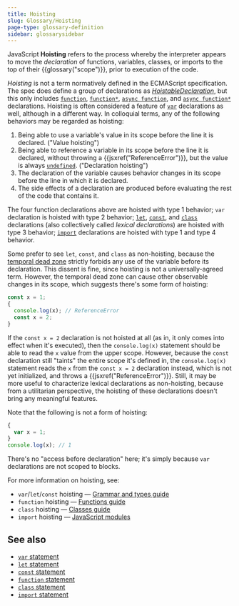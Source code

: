```yaml
---
title: Hoisting
slug: Glossary/Hoisting
page-type: glossary-definition
sidebar: glossarysidebar
---
```



JavaScript **Hoisting** refers to the process whereby the interpreter appears to move the _declaration_ of functions, variables, classes, or imports to the top of their {{glossary("scope")}}, prior to execution of the code.

_Hoisting_ is not a term normatively defined in the ECMAScript specification. The spec does define a group of declarations as [_HoistableDeclaration_](https://tc39.es/ecma262/multipage/ecmascript-language-statements-and-declarations.html#prod-HoistableDeclaration), but this only includes [`function`](/en-US/docs/Web/JavaScript/Reference/Statements/function), [`function*`](/en-US/docs/Web/JavaScript/Reference/Statements/function*), [`async function`](/en-US/docs/Web/JavaScript/Reference/Statements/async_function), and [`async function*`](/en-US/docs/Web/JavaScript/Reference/Statements/async_function*) declarations. Hoisting is often considered a feature of [`var`](/en-US/docs/Web/JavaScript/Reference/Statements/var) declarations as well, although in a different way. In colloquial terms, any of the following behaviors may be regarded as hoisting:

1. Being able to use a variable's value in its scope before the line it is declared. ("Value hoisting")
2. Being able to reference a variable in its scope before the line it is declared, without throwing a {{jsxref("ReferenceError")}}, but the value is always [`undefined`](/en-US/docs/Web/JavaScript/Reference/Global_Objects/undefined). ("Declaration hoisting")
3. The declaration of the variable causes behavior changes in its scope before the line in which it is declared.
4. The side effects of a declaration are produced before evaluating the rest of the code that contains it.

The four function declarations above are hoisted with type 1 behavior; `var` declaration is hoisted with type 2 behavior; [`let`](/en-US/docs/Web/JavaScript/Reference/Statements/let), [`const`](/en-US/docs/Web/JavaScript/Reference/Statements/const), and [`class`](/en-US/docs/Web/JavaScript/Reference/Statements/class) declarations (also collectively called _lexical declarations_) are hoisted with type 3 behavior; [`import`](/en-US/docs/Web/JavaScript/Reference/Statements/import) declarations are hoisted with type 1 and type 4 behavior.

Some prefer to see `let`, `const`, and `class` as non-hoisting, because the [temporal dead zone](/en-US/docs/Web/JavaScript/Reference/Statements/let#temporal_dead_zone_tdz) strictly forbids any use of the variable before its declaration. This dissent is fine, since hoisting is not a universally-agreed term. However, the temporal dead zone can cause other observable changes in its scope, which suggests there's some form of hoisting:

```js
const x = 1;
{
  console.log(x); // ReferenceError
  const x = 2;
}
```

If the `const x = 2` declaration is not hoisted at all (as in, it only comes into effect when it's executed), then the `console.log(x)` statement should be able to read the `x` value from the upper scope. However, because the `const` declaration still "taints" the entire scope it's defined in, the `console.log(x)` statement reads the `x` from the `const x = 2` declaration instead, which is not yet initialized, and throws a {{jsxref("ReferenceError")}}. Still, it may be more useful to characterize lexical declarations as non-hoisting, because from a utilitarian perspective, the hoisting of these declarations doesn't bring any meaningful features.

Note that the following is not a form of hoisting:

```js
{
  var x = 1;
}
console.log(x); // 1
```

There's no "access before declaration" here; it's simply because `var` declarations are not scoped to blocks.

For more information on hoisting, see:

- `var`/`let`/`const` hoisting — [Grammar and types guide](/en-US/docs/Web/JavaScript/Guide/Grammar_and_types#variable_hoisting)
- `function` hoisting — [Functions guide](/en-US/docs/Web/JavaScript/Guide/Functions#function_hoisting)
- `class` hoisting — [Classes guide](/en-US/docs/Web/JavaScript/Guide/Using_classes#class_declaration_hoisting)
- `import` hoisting — [JavaScript modules](/en-US/docs/Web/JavaScript/Guide/Modules#import_declarations_are_hoisted)

## See also

- [`var` statement](/en-US/docs/Web/JavaScript/Reference/Statements/var)
- [`let` statement](/en-US/docs/Web/JavaScript/Reference/Statements/let)
- [`const` statement](/en-US/docs/Web/JavaScript/Reference/Statements/const)
- [`function` statement](/en-US/docs/Web/JavaScript/Reference/Statements/function)
- [`class` statement](/en-US/docs/Web/JavaScript/Reference/Statements/class)
- [`import` statement](/en-US/docs/Web/JavaScript/Reference/Statements/import)
